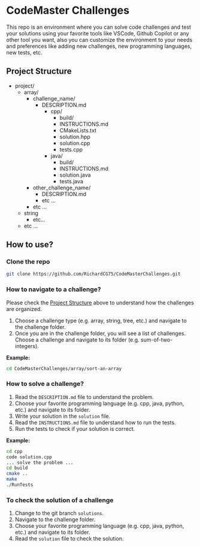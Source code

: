 # CodeMaster Challenges
This repo is an environment where you can solve code challenges and test your solutions using your favorite tools like VSCode, Github Copilot or any other tool you want, also you can customize the environment to your needs and preferences like adding new challenges, new programming languages, new tests, etc.

## Project Structure
- project/  
  - array/  
    - challenge_name/  
      - DESCRIPTION.md  
        - cpp/  
          - build/
          - INSTRUCTIONS.md  
          - CMakeLists.txt
          - solution.hpp
          - solution.cpp  
          - tests.cpp
        - java/
          - build/
          - INSTRUCTIONS.md  
          - solution.java  
          - tests.java
    - other_challenge_name/
      - DESCRIPTION.md
      - etc ...
    - etc ...
  - string  
      - etc...
  - etc ...

## How to use?
### Clone the repo
```bash
git clone https://github.com/RichardCG75/CodeMasterChallenges.git
```
### How to navigate to a challenge?
Please check the [Project Structure](#project-structure) above to understand how the challenges are organized.  
1. Choose a challenge type (e.g. array, string, tree, etc.) and navigate to the challenge folder. 
2. Once you are in the challenge folder, you will see a list of challenges. Choose a challenge and navigate to its folder (e.g. sum-of-two-integers).  

**Example:**
```bash
cd CodeMasterChallenges/array/sort-an-array
```

### How to solve a challenge?
1. Read the `DESCRIPTION.md` file to understand the problem.
2. Choose your favorite programming language (e.g. cpp, java, python, etc.) and navigate to its folder.
3. Write your solution in the `solution` file.
4. Read the `INSTRUCTIONS.md` file to understand how to run the tests.
5. Run the tests to check if your solution is correct.  

**Example:**
```bash
cd cpp
code solution.cpp
... solve the problem ...
cd build
cmake ..
make
./RunTests
```

### To check the solution of a challenge
1. Change to the git branch `solutions`.
2. Navigate to the challenge folder.
3. Choose your favorite programming language (e.g. cpp, java, python, etc.) and navigate to its folder.
4. Read the `solution` file to check the solution.
